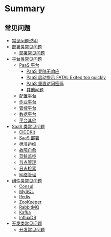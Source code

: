 # Summary

## 常见问题

* [常见问题说明](README.md)
* [部署类常见问题]()
    * [部署常见问题](部署/deploy.md)
* [平台类常见问题]()
    * [PaaS 平台]()
        * [PaaS 登陆无响应](平台/PaaS平台/faq1.md)
        * [PaaS 启动提示 FATAL Exited too quickly](平台/PaaS平台/faq2.md)
        * [PaaS 重置访问密码](平台/PaaS平台/faq3.md)
        * [其他问题](平台/PaaS平台/other.md)
    * [配置平台](平台/配置平台/cmdb.md)
    * [作业平台](平台/作业平台/job.md)
    * [管控平台](平台/管控平台/gse.md)
    * [数据平台](平台/数据平台/bkdata.md)
    * [平台其他](平台/平台其他/platform_other.md)
* [SaaS 类常见问题]()
    * [CICDKit](SaaS/bk_cicdkit.md)
    * [SaaS 部署](SaaS/bk_saas_deploy.md)
    * [标准运维](SaaS/bk_gcloud.md)
    * [故障自愈](SaaS/bk_fta_solutions.md)
    * [蓝鲸监控](SaaS/bk_monitor.md)
    * [节点管理](SaaS/bk_nodeman.md)
    * [日志检索](SaaS/bk_log_search.md)
    * [网络管理](SaaS/bk_network.md)
* [组件类常见问题]()
    * [Consul](组件/consul.md)
    * [MySQL](组件/mysql.md)
    * [Redis](组件/redis.md)
    * [ZooKeeper](组件/zk.md)
    * [RabbitMQ](组件/rabbitmq.md)
    * [Kafka](组件/kafka.md)
    * [InfluxDB](组件/influxdb.md)
* [开发类常见问题]()
    * [开发常见问题](开发/dev.md)
